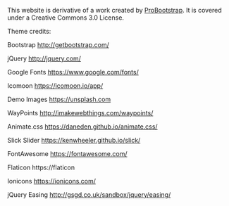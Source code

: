 This website is derivative of a work created by [ProBootstrap](https://uicookies.com/). It is covered under a Creative Commons 3.0 License.

Theme credits:

Bootstrap
http://getbootstrap.com/

jQuery
http://jquery.com/

Google Fonts
https://www.google.com/fonts/

Icomoon
https://icomoon.io/app/

Demo Images
https://unsplash.com

WayPoints
http://imakewebthings.com/waypoints/

Animate.css
https://daneden.github.io/animate.css/

Slick Slider
https://kenwheeler.github.io/slick/

FontAwesome
https://fontawesome.com/

Flaticon
https://flaticon

Ionicons
https://ionicons.com/

jQuery Easing
http://gsgd.co.uk/sandbox/jquery/easing/